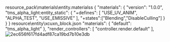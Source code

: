 resource_pack\materials\entity.materialss
{
  "materials": {
    "version": "1.0.0",
    "tms_alpha_light:entity_static": {
      "+defines": [
        "USE_UV_ANIM",
        "ALPHA_TEST",
        "USE_EMISSIVE"
      ],
      "+states":["Blending","DisableCulling"]
    }
  }
}
resource\entity\xcuxn_block.json
"materials": {
    "default": "tms_alpha_light"
},
"render_controllers": [
    "controller.render.default"
],
![2ec656f617fd4adf87ca19bd7b10e3db](https://github.com/user-attachments/assets/729d3e98-270d-4595-9069-d927832762e1)
